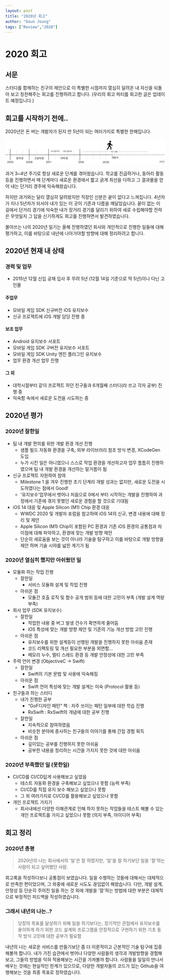 ```yaml
---
layout: post
title: "2020년 회고"
author: "Daun Joung"
tags: ["Review","2020"]
---
```


# 2020 회고

## 서문
스터디를 함께하는 친구의 제안으로 이 특별한 시점까지 열심히 달려온 내 자신을 되돌아 보고 칭찬해주는 회고를 진행하려고 합니다. (우리의 회고 파티를 회고한 글은 업데이트 예정입니다.)


## 회고를 시작하기 전에..
2020년은 돈 버는 개발자가 된지 만 5년이 되는 여러가지로 특별한 한해입니다. 

![](https://github.com/ICoi/ICoi.github.io/blob/master/images/2020_Review_MyHistory.png)

과거 3~4년 주기로 항상 새로운 단계를 겪어왔습니다. 학교를 진급하거나, 동아리 활동 등을 진행하면서 매 단계마다 새로운 환경에서 짧고 굵게 최선을 다하고 그 결과물을 얻어 내는 단거리 경주에 익숙해왔습니다. 

하지만 과거와는 달리 열심히 달려왔지만 직장인 신분은 끝이 없다고 느껴집니다. 4년차가 지나 5년차가 되서야 내가 있는 이 곳이 기존과 다름을 깨달았습니다. 끝이 없는 이 길에서 단거리 경기에 익숙한 내가 장거리 경기를 달리기 위하여 새로 수립해야할 전략은 무엇일지 그 답을 신기하게도 회고를 진행하면서 발견하였습니다.

몰아쓰는 나의 2020년 일기는 올해 진행하였던 회사와 개인적으로 진행한 일들에 대해 평가하고, 이를 바탕으로 내년에 나아가야할 방향에 대해 정리하려고 합니다.


## 2020년 현재 내 상태

### 경력 및 업무
* 2015년 12월 신입 공채 입사 후 무려 5년 (12월 14일 기준으로 딱 5년)이나 다닌 고인물


#### 주업무
* 모바일 게임 SDK 신규버전 iOS 유지보수
* 신규 프로젝트에 iOS 개발 담당 진행 중


#### 보조 업무
* Android 유지보수 서포트
* 모바일 게임 SDK 구버전 유지보수 서포트
* 모바일 게임 SDK Unity 엔진 플러그인 유지보수
* 업무 환경 개선 업무 진행


#### 그 외
* 대학시절부터 같이 프로젝트 하던 친구들과 6개월째 스터디(라 쓰고 각자 공부) 진행 중
* 익숙함 속에서 새로운 도전을 시도하는 중

## 2020년 평가

### 2020년 잘한일
* 팀 내 개발 편의를 위한 개발 환경 개선 진행
  * 샘플 빌드 자동화 환경을 구축, 외부 라이브러리 참조 방식 변경, XCodeGen 도입
  * 누가 시킨 일은 아니였으나 스스로 작업 환경을 개선하고자 업무 틈틈히 진행하였으며 팀 내 개발 환경을 개선하는 밑거름이 됨
* 신규 프로젝트 자원하여 참여
  * Milestone 1 을 겨우 진행한 초기 단계라 개발 성과는 없지만, 새로운 도전을 시도하였다는 점에서 Good!
  * '유지보수'업무에서 벗어나 처음으로 0에서 부터 시작하는 개발을 진행하여 과정에서 기존에 겪지 못했던 새로운 경험을 할 것으로 기대됨
* iOS 14 대응 및 Apple Silicon (M1) Chip 환경 대응
  * WWDC 2020 및 개발자 포럼을 참고하여 iOS 14의 신규, 변경 내용에 대해 정리 및 제안
  * Apple Silicon (M1) Chip이 포함된 PC 환경과 기존 iOS 환경의 공통점과 차이점에 대해 파악하고, 환경에 맞는 개발 방향 제안
  * 단순히 새로움을 보는 것이 아니라 기술을 탐구하고 이를 바탕으로 개발 방향을 제안 하며 기술 시야를 넓힌 계기가 됨

### 2020년 열심히 했지만 아쉬웠던 일
* 모듈화 하는 작업 진행
  * 잘한일
    * 서비스 모듈화 설계 및 작업 진행
  * 아쉬운 점
    * 모듈간 호출 로직 및 함수 공개 범위 등에 대한 고민이 부족 (개발 설계 역량 부족)
* 회사 업무 (SDK 유지보수)
  * 잘한일
    * 작업한 내용 중 버그 발생 건수가 확연하게 줄어듬
    * iOS 특성에 맞는 개발 방향 제안 및 기존의 기능 개선 방법 고민 진행
  * 아쉬운 점
    * 유지보수를 위한 설계등이 선행된 개발을 진행하지 못한 아쉬움 존재
    * 코드 리펙토링 및 개선 필요한 부분을 외면함...
    * 메모리 누수, 멀티 스레드 환경 등 개발 안정성에 대한 고민 부족
* 주력 언어 변경 (ObjectiveC -> Swift)
  * 잘한일
    * Swift의 기본 문법 및 사용에 익숙해짐
  * 아쉬운 점
    * Swift 언어 특성에 맞는 개발 설계는 미숙 (Protocol 활용 등)
* 친구들과 하는 스터디
  * 내가 진행한 공부
    * “GoF디자인 패턴” 책 : 자주 쓰이는 패턴 일부에 대한 학습 진행
    * RxSwift : RxSwift의 개념에 대한 공부 진행
  * 잘한일
    * 지속적으로 참여하였음
    * 비슷한 분야에 종사하는 친구들의 이야기를 통해 간접 경험 획득
  * 아쉬운 점
    * 깊이있는 공부를 진행하지 못한 아쉬움
    * 공부한 내용을 정리하는 시간을 가지지 못한 것에 대한 아쉬움

### 2020년 부족했던 일 (못한일)
* CI/CD를 CI/CD답게 사용해보고 싶었음
  * 테스트 자동화 환경을 구축해보고 싶었으나 못함 (능력 부족)
  * CI/CD를 직접 유지 보수 해보고 싶었으나 못함
  * 그 외 여러가지로 CI/CD를 활용해보고 싶었으나 못함
* 개인 프로젝트 가지기
  * 회사내에선 다양한 이해관계로 인해 하지 못하는 작업들을 테스트 해볼 수 있는 개인 프로젝트를 가지고 싶었으나 못함 (의지 부족, 아이디어 부족)


## 회고 정리

### 2020년 총평
> 2020년의 나는 회사에서의 ‘일'은 잘 하였지만, '일'을 잘 하기보단 일을 '잘'하는 사람이 되고 싶어했던 사람.

회고록을 작성하다보니 공통점이 보였습니다. 일을 수행하는 것들에 대해서는 대체적으로 만족한 편이었으며, 그 와중에 새로운 시도도 끊임없이 해왔습니다. 다만, 개발 설계, 안정성 등 단순히 주어진 일을 하는 것 외에 개발을 '잘'하는 방법에 대한 부분은 대체적으로 부정적인 피드백을 작성하였습니다.


### 그래서 내년의 나는..?

> 당장의 목표를 달성하기 위해 일을 하기보다는, 장기적인 관점에서 유지보수를 용이하게 하기 위한 코드 설계와 프로그램을 안정적으로 구현하기 위한 기초 동작 방식 고민에 대한 공부가 필요함

내년의 나는 새로운 서비스를 만들기보단 좀 더 이론적이고 근본적인 기술 탐구에 집중해볼까 합니다. 내가 가진 습관에서 벗어나 다양한 사람들의 생각과 개발방향을 경험해 보고, 그들의 방법을 익혀 적용해보는 시간을 가져볼까 합니다. 사람들을 일일히 만나서 배우는 것에는 현실적인 한계가 있으므로, 다양한 개발자들의 코드가 있는 Github을 여행해보는 것을 최종 목표로 정하였습니다. 
